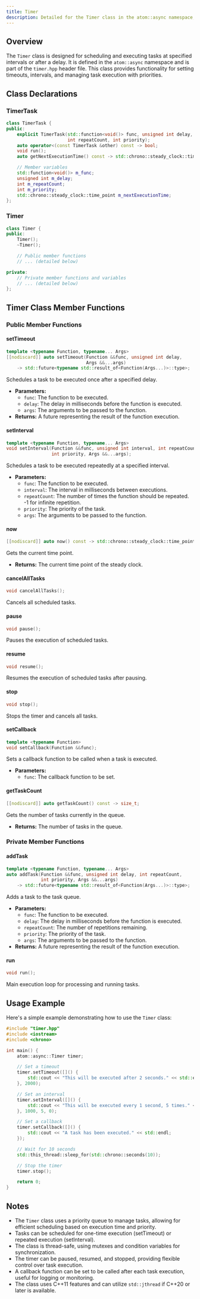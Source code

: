 ```yaml
---
title: Timer
description: Detailed for the Timer class in the atom::async namespace, including constructors, member functions, task scheduling, and usage examples for managing timed tasks in C++.
---
```


## Overview

The `Timer` class is designed for scheduling and executing tasks at specified intervals or after a delay. It is defined in the `atom::async` namespace and is part of the `timer.hpp` header file. This class provides functionality for setting timeouts, intervals, and managing task execution with priorities.

## Class Declarations

### TimerTask

```cpp
class TimerTask {
public:
    explicit TimerTask(std::function<void()> func, unsigned int delay,
                       int repeatCount, int priority);
    auto operator<(const TimerTask &other) const -> bool;
    void run();
    auto getNextExecutionTime() const -> std::chrono::steady_clock::time_point;

    // Member variables
    std::function<void()> m_func;
    unsigned int m_delay;
    int m_repeatCount;
    int m_priority;
    std::chrono::steady_clock::time_point m_nextExecutionTime;
};
```

### Timer

```cpp
class Timer {
public:
    Timer();
    ~Timer();

    // Public member functions
    // ... (detailed below)

private:
    // Private member functions and variables
    // ... (detailed below)
};
```

## Timer Class Member Functions

### Public Member Functions

#### setTimeout

```cpp
template <typename Function, typename... Args>
[[nodiscard]] auto setTimeout(Function &&func, unsigned int delay,
                              Args &&...args)
    -> std::future<typename std::result_of<Function(Args...)>::type>;
```

Schedules a task to be executed once after a specified delay.

- **Parameters:**
  - `func`: The function to be executed.
  - `delay`: The delay in milliseconds before the function is executed.
  - `args`: The arguments to be passed to the function.
- **Returns:** A future representing the result of the function execution.

#### setInterval

```cpp
template <typename Function, typename... Args>
void setInterval(Function &&func, unsigned int interval, int repeatCount,
                 int priority, Args &&...args);
```

Schedules a task to be executed repeatedly at a specified interval.

- **Parameters:**
  - `func`: The function to be executed.
  - `interval`: The interval in milliseconds between executions.
  - `repeatCount`: The number of times the function should be repeated. -1 for infinite repetition.
  - `priority`: The priority of the task.
  - `args`: The arguments to be passed to the function.

#### now

```cpp
[[nodiscard]] auto now() const -> std::chrono::steady_clock::time_point;
```

Gets the current time point.

- **Returns:** The current time point of the steady clock.

#### cancelAllTasks

```cpp
void cancelAllTasks();
```

Cancels all scheduled tasks.

#### pause

```cpp
void pause();
```

Pauses the execution of scheduled tasks.

#### resume

```cpp
void resume();
```

Resumes the execution of scheduled tasks after pausing.

#### stop

```cpp
void stop();
```

Stops the timer and cancels all tasks.

#### setCallback

```cpp
template <typename Function>
void setCallback(Function &&func);
```

Sets a callback function to be called when a task is executed.

- **Parameters:**
  - `func`: The callback function to be set.

#### getTaskCount

```cpp
[[nodiscard]] auto getTaskCount() const -> size_t;
```

Gets the number of tasks currently in the queue.

- **Returns:** The number of tasks in the queue.

### Private Member Functions

#### addTask

```cpp
template <typename Function, typename... Args>
auto addTask(Function &&func, unsigned int delay, int repeatCount,
             int priority, Args &&...args)
    -> std::future<typename std::result_of<Function(Args...)>::type>;
```

Adds a task to the task queue.

- **Parameters:**
  - `func`: The function to be executed.
  - `delay`: The delay in milliseconds before the function is executed.
  - `repeatCount`: The number of repetitions remaining.
  - `priority`: The priority of the task.
  - `args`: The arguments to be passed to the function.
- **Returns:** A future representing the result of the function execution.

#### run

```cpp
void run();
```

Main execution loop for processing and running tasks.

## Usage Example

Here's a simple example demonstrating how to use the `Timer` class:

```cpp
#include "timer.hpp"
#include <iostream>
#include <chrono>

int main() {
    atom::async::Timer timer;

    // Set a timeout
    timer.setTimeout([]() {
        std::cout << "This will be executed after 2 seconds." << std::endl;
    }, 2000);

    // Set an interval
    timer.setInterval([]() {
        std::cout << "This will be executed every 1 second, 5 times." << std::endl;
    }, 1000, 5, 0);

    // Set a callback
    timer.setCallback([]() {
        std::cout << "A task has been executed." << std::endl;
    });

    // Wait for 10 seconds
    std::this_thread::sleep_for(std::chrono::seconds(10));

    // Stop the timer
    timer.stop();

    return 0;
}
```

## Notes

- The `Timer` class uses a priority queue to manage tasks, allowing for efficient scheduling based on execution time and priority.
- Tasks can be scheduled for one-time execution (setTimeout) or repeated execution (setInterval).
- The class is thread-safe, using mutexes and condition variables for synchronization.
- The timer can be paused, resumed, and stopped, providing flexible control over task execution.
- A callback function can be set to be called after each task execution, useful for logging or monitoring.
- The class uses C++11 features and can utilize `std::jthread` if C++20 or later is available.
